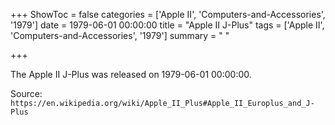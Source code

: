 +++
ShowToc = false
categories = ['Apple II', 'Computers-and-Accessories', '1979']
date = 1979-06-01 00:00:00
title = "Apple II J-Plus"
tags = ['Apple II', 'Computers-and-Accessories', '1979']
summary = " "

+++

The Apple II J-Plus was released on 1979-06-01 00:00:00.

Source: `https://en.wikipedia.org/wiki/Apple_II_Plus#Apple_II_Europlus_and_J-Plus`



